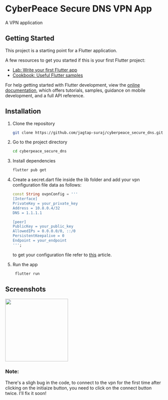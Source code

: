 # CyberPeace Secure DNS VPN App

A VPN application

## Getting Started

This project is a starting point for a Flutter application.

A few resources to get you started if this is your first Flutter project:

- [Lab: Write your first Flutter app](https://docs.flutter.dev/get-started/codelab)
- [Cookbook: Useful Flutter samples](https://docs.flutter.dev/cookbook)

For help getting started with Flutter development, view the
[online documentation](https://docs.flutter.dev/), which offers tutorials,
samples, guidance on mobile development, and a full API reference.

## Installation

1. Clone the repository

   ```bash
   git clone https://github.com/jagtap-suraj/cyberpeace_secure_dns.git
   ```

2. Go to the project directory

   ```bash
   cd cyberpeace_secure_dns
   ```

3. Install dependencies

   ```bash
   flutter pub get
   ```

4. Create a secret.dart file inside the lib folder and add your vpn configuration file data as follows:

   ```dart
   const String ovpnConfig = '''
   [Interface]
   PrivateKey = your_private_key
   Address = 10.8.0.4/32
   DNS = 1.1.1.1

   [peer]
   PublicKey = your_public_key
   AllowedIPs = 0.0.0.0/0, ::/0
   PersistentKeepalive = 0
   Endpoint = your_endpoint
   ''';
   ```

   to get your configuration file refer to [this](https://protonvpn.com/support/wireguard-manual-android/) article.

5. Run the app

   ```bash
    flutter run
   ```

## Screenshots

<img src="https://github.com/jagtap-suraj/cyberpeace_secure_dns/assets/89206671/ab8bf329-05e0-40ce-8b07-5d9211147cb2" width="200">

### Note:

There's a sligh bug in the code, to connect to the vpn for the first time after clicking on the initiaize button, you need to click on the connect button twice. I'll fix it soon!
